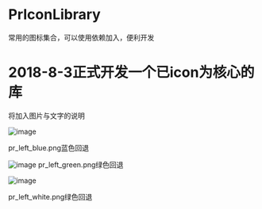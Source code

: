 # PrIconLibrary
常用的图标集合，可以使用依赖加入，便利开发

# 2018-8-3正式开发一个已icon为核心的库

将加入图片与文字的说明

![image](https://github.com/xiguanxingxiahuaxian/PrIconLibrary/blob/master/app/src/main/res/mipmap-hdpi/pr_left_blue.png)

pr_left_blue.png蓝色回退  

![image](https://github.com/xiguanxingxiahuaxian/PrIconLibrary/blob/master/app/src/main/res/mipmap-hdpi/pr_left_green.png)
pr_left_green.png绿色回退  

![image](https://github.com/xiguanxingxiahuaxian/PrIconLibrary/blob/master/app/src/main/res/mipmap-hdpi/pr_left_white.png)

pr_left_white.png绿色回退  


